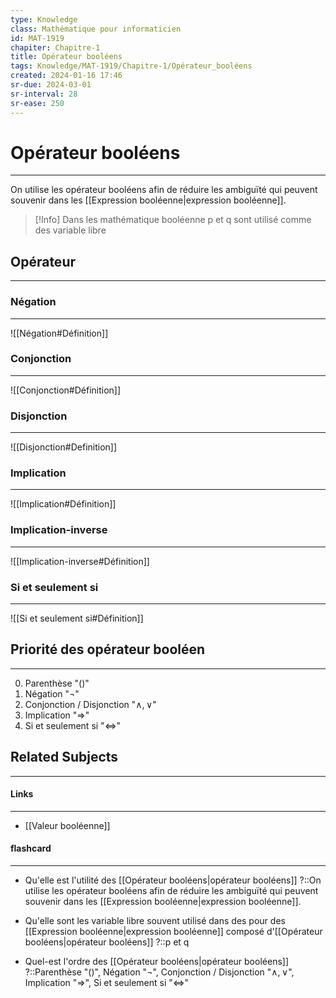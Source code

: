 ```yaml
---
type: Knowledge
class: Mathématique pour informaticien
id: MAT-1919
chapiter: Chapitre-1
title: Opérateur booléens 
tags: Knowledge/MAT-1919/Chapitre-1/Opérateur_booléens 
created: 2024-01-16 17:46
sr-due: 2024-03-01
sr-interval: 28
sr-ease: 250
---
```

# Opérateur booléens 
----
On utilise les opérateur booléens afin de réduire les ambiguïté qui peuvent souvenir dans les [[Expression booléenne|expression booléenne]].

> [!Info]
> Dans les mathématique booléenne p et q sont utilisé comme des variable libre

## Opérateur
----
### Négation
----
![[Négation#Définition]]

### Conjonction
----
![[Conjonction#Définition]]

### Disjonction
----
![[Disjonction#Definition]]

### Implication
----
![[Implication#Définition]]

### Implication-inverse
----
![[Implication-inverse#Définition]]

### Si et seulement si
----
![[Si et seulement si#Définition]]
## Priorité des opérateur booléen
----
0. Parenthèse "()"
1. Négation "$\lnot$"
2. Conjonction / Disjonction "$\land, \lor$"
3. Implication "$\Rightarrow$"
4. Si et seulement si "$\Leftrightarrow$"

## Related Subjects
----
#### Links
----
- [[Valeur booléenne]]
#### flashcard 
----
- Qu'elle est l'utilité des [[Opérateur booléens|opérateur booléens]] ?::On utilise les opérateur booléens afin de réduire les ambiguïté qui peuvent souvenir dans les [[Expression booléenne|expression booléenne]].
<!--SR:!2024-03-08,6,210-->
- Qu'elle sont les variable libre souvent utilisé dans des pour des [[Expression booléenne|expression booléenne]] composé d'[[Opérateur booléens|opérateur booléens]] ?::p et q
<!--SR:!2024-05-11,70,270-->
- Quel-est l'ordre des [[Opérateur booléens|opérateur booléens]] ?::Parenthèse "()", Négation "$\lnot$", Conjonction / Disjonction "$\land, \lor$", Implication "$\Rightarrow$", Si et seulement si "$\Leftrightarrow$"
<!--SR:!2024-03-08,6,210-->